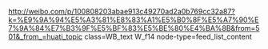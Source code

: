 http://weibo.com/p/100808203abae913c49270ad2a0b769cc32a87?k=%E9%9A%94%E5%A3%81%E8%83%A1%E5%B0%8F%E5%A7%90%E7%9A%84%E7%B3%9F%E5%BF%83%E5%BE%80%E4%BA%8B&from=501&_from_=huati_topic
class=WB_text W_f14
node-type=feed_list_content